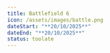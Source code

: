 ```yaml
---
title: Battlefield 6
icon: /assets/images/battle.png
dateStart: "**20/10/2025**"
dateEnd: "**20/10/2025**"
status: toolate
---
```


